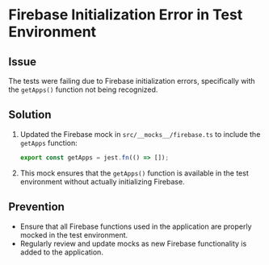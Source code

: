 # Firebase Initialization Error in Test Environment

## Issue
The tests were failing due to Firebase initialization errors, specifically with the `getApps()` function not being recognized.

## Solution
1. Updated the Firebase mock in `src/__mocks__/firebase.ts` to include the `getApps` function:
   ```javascript
   export const getApps = jest.fn(() => []);
   ```
2. This mock ensures that the `getApps()` function is available in the test environment without actually initializing Firebase.

## Prevention
- Ensure that all Firebase functions used in the application are properly mocked in the test environment.
- Regularly review and update mocks as new Firebase functionality is added to the application.